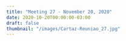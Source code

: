 ```yaml
---
title: "Meeting 27 - November 20, 2020"
date: 2020-10-20T00:00:00-03:00
draft: false
thumbnail: "/images/Cartaz-Reuniao_27.jpg"
---
```

